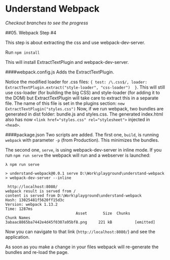 # Understand Webpack

_Checkout branches to see the progress_

##05. Webpack Step #4

This step is about extracting the css and use webpack-dev-server.

Run ```npm install```

This will install ExtractTextPlugin and webpack-dev-server.

####webpack.config.js
Adds the ExtractTextPlugin.

Notice the modified loader for .css files: ```{ test: /\.css$/, loader: ExtractTextPlugin.extract("style-loader", "css-loader")  }```. This will still use css-loader (for building the big CSS) and style-loader (for adding it to the DOM) but ExtractTextPlugin will take care to extract this in a separate file. The name of this file is set in the plugins section: ```new ExtractTextPlugin("styles.css")```
Now, if we run webpack, two bundles are generated in dist folder: bundle.js and styles.css. The generated index.html also has now ```<link href="styles.css" rel="stylesheet">``` injected in ```<head>```.

####package.json
Two scripts are added. The first one, ```build```, is running ```webpack``` with parameter ```-p``` (from Production). This minimizes the bundles.

The second one, ```serve```, is using webpack-dev-server in inline mode. If you run ```npm run serve``` the webpack will run and a webserver is launched:
```
λ npm run serve

> understand-webpack@0.0.1 serve D:\Work\playground\understand-webpack
> webpack-dev-server --inline

 http://localhost:8080/
webpack result is served from /
content is served from D:\Work\playground\understand-webpack
Hash: 13025481f5620ff15d3c
Version: webpack 1.13.2
Time: 1287ms
                               Asset       Size  Chunks             Chunk Names
3abaac8865ba7442e4d45f0307a95bf8.png     221 kB          [emitted]
```

Now you can navigate to that link (```http://localhost:8080/```) and see the application.

As soon as you make a change in your files webpack will re-generate the bundles and re-load the page.
